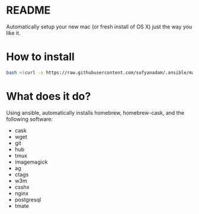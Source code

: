 # README

Automatically setup your new mac (or fresh install of OS X) just the way you like it.

# How to install
```bash 
bash <(curl -s https://raw.githubusercontent.com/sufyanadam/.ansible/master/eorkstation/shell_scripts/install.sh)
```

# What does it do?

Using ansible, automatically installs homebrew, homebrew-cask, and the following software:
  - cask
  - wget
  - git
  - hub
  - tmux
  - imagemagick
  - ag
  - ctags
  - w3m
  - csshx
  - nginx
  - postgresql
  - tmate

